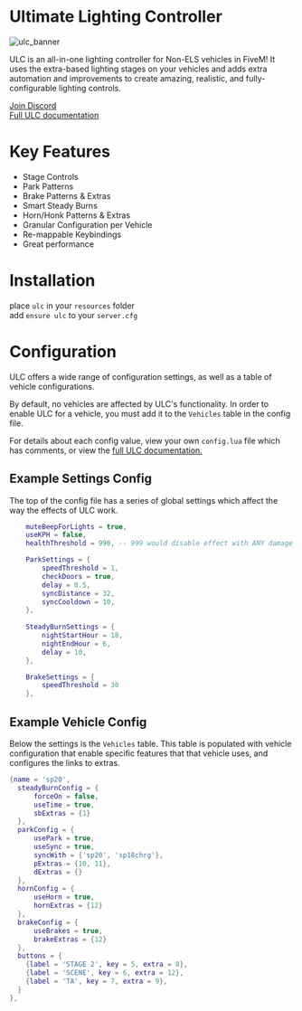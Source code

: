 # Ultimate Lighting Controller
![ulc_banner](https://user-images.githubusercontent.com/48927090/209438952-b931af04-f7b5-45bb-b2df-514d6c28d751.png)


ULC is an all-in-one lighting controller for Non-ELS vehicles in FiveM! It uses the extra-based lighting stages on your vehicles and adds extra automation and improvements to create amazing, realistic, and fully-configurable lighting controls.

[Join Discord](https://discord.gg/dwnstr-fivem)<br>
[Full ULC documentation](https://github.com/dwnstr/vehicle-docs/wiki/ULC)<br>

# Key Features
- Stage Controls
- Park Patterns
- Brake Patterns & Extras
- Smart Steady Burns
- Horn/Honk Patterns & Extras
- Granular Configuration per Vehicle
- Re-mappable Keybindings
- Great performance

# Installation
place ``ulc`` in your ``resources`` folder<br>
add ``ensure ulc`` to your ``server.cfg``

# Configuration
ULC offers a wide range of configuration settings, as well as a table of vehicle configurations.

By default, no vehicles are affected by ULC's functionality. In order to enable ULC for a vehicle, you must add it to the ``Vehicles`` table in the config file.

For details about each config value, view your own ``config.lua`` file which has comments, or view the [full ULC documentation.](https://github.com/dwnstr/vehicle-docs/wiki/ULC)

## Example Settings Config

The top of the config file has a series of global settings which affect the way the effects of ULC work. 

```lua
    muteBeepForLights = true,
    useKPH = false,
    healthThreshold = 990, -- 999 would disable effect with ANY damage to vehicle, between 900-999 are good values

    ParkSettings = {
        speedThreshold = 1,
        checkDoors = true,
        delay = 0.5,
        syncDistance = 32,
        syncCooldown = 10,
    },
    
    SteadyBurnSettings = {
        nightStartHour = 18,
        nightEndHour = 6,
        delay = 10,
    },

    BrakeSettings = {
        speedThreshold = 30
    },
```

## Example Vehicle Config

Below the settings is the ``Vehicles`` table. This table is populated with vehicle configuration that enable specific features that that vehicle uses, and configures the links to extras.

```lua
{name = 'sp20',
  steadyBurnConfig = {
      forceOn = false,
      useTime = true,
      sbExtras = {1}
  },
  parkConfig = {
      usePark = true,
      useSync = true,
      syncWith = {'sp20', 'sp18chrg'},
      pExtras = {10, 11},
      dExtras = {}
  },
  hornConfig = {
      useHorn = true,
      hornExtras = {12}
  },
  brakeConfig = {
      useBrakes = true,
      brakeExtras = {12}
  },
  buttons = {
    {label = 'STAGE 2', key = 5, extra = 8},
    {label = 'SCENE', key = 6, extra = 12},
    {label = 'TA', key = 7, extra = 9},
  }
},
```
